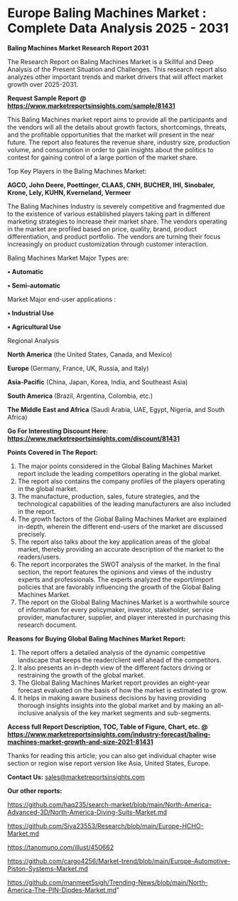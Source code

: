 # Europe Baling Machines Market : Complete Data Analysis 2025 - 2031

<strong>Baling Machines Market Research Report 2031</strong>

The Research Report on Baling Machines Market is a Skillful and Deep Analysis of the Present Situation and Challenges. This research report also analyzes other important trends and market drivers that will affect market growth over 2025-2031.

<strong>Request Sample Report @ <a href=https://www.marketreportsinsights.com/sample/81431>https://www.marketreportsinsights.com/sample/81431</a></strong>

This Baling Machines market report aims to provide all the participants and the vendors will all the details about growth factors, shortcomings, threats, and the profitable opportunities that the market will present in the near future. The report also features the revenue share, industry size, production volume, and consumption in order to gain insights about the politics to contest for gaining control of a large portion of the market share.

Top Key Players in the Baling Machines Market:

<strong>AGCO, John Deere, Poettinger, CLAAS, CNH, BUCHER, IHI, Sinobaler, Krone, Lely, KUHN, Kverneland, Vermeer</strong>

The Baling Machines Industry is severely competitive and fragmented due to the existence of various established players taking part in different marketing strategies to increase their market share. The vendors operating in the market are profiled based on price, quality, brand, product differentiation, and product portfolio. The vendors are turning their focus increasingly on product customization through customer interaction.

Baling Machines Market Major Types are:

<strong>• Automatic

• Semi-automatic</strong>

Market Major end-user applications :

<strong>• Industrial Use

• Agricultural Use</strong>

Regional Analysis

</u><strong><b>North America</b></strong> (the United States, Canada, and Mexico)

<strong><b>Europe </b></strong>(Germany, France, UK, Russia, and Italy)

<strong><b>Asia-Pacific</b></strong> (China, Japan, Korea, India, and Southeast Asia)

<strong><b>South America</b></strong> (Brazil, Argentina, Colombia, etc.)

<strong><b>The Middle East and Africa</b></strong> (Saudi Arabia, UAE, Egypt, Nigeria, and South Africa)

<strong>Go For Interesting Discount Here: <a href=https://www.marketreportsinsights.com/discount/81431>https://www.marketreportsinsights.com/discount/81431</a></strong>

<strong>Points Covered in The Report:</strong>
<ol>
  <li>The major points considered in the Global Baling Machines Market report include the leading competitors operating in the global market.</li>
  <li>The report also contains the company profiles of the players operating in the global market.</li>
  <li>The manufacture, production, sales, future strategies, and the technological capabilities of the leading manufacturers are also included in the report.</li>
  <li>The growth factors of the Global Baling Machines Market are explained in-depth, wherein the different end-users of the market are discussed precisely.</li>
  <li>The report also talks about the key application areas of the global market, thereby providing an accurate description of the market to the readers/users.</li>
  <li>The report incorporates the SWOT analysis of the market. In the final section, the report features the opinions and views of the industry experts and professionals. The experts analyzed the export/import policies that are favorably influencing the growth of the Global Baling Machines Market.</li>
  <li>The report on the Global Baling Machines Market is a worthwhile source of information for every policymaker, investor, stakeholder, service provider, manufacturer, supplier, and player interested in purchasing this research document.</li>
</ol>
<strong>Reasons for Buying Global Baling Machines Market Report:</strong>

<ol>
  <li>The report offers a detailed analysis of the dynamic competitive landscape that keeps the reader/client well ahead of the competitors.</li>
  <li>It also presents an in-depth view of the different factors driving or restraining the growth of the global market.</li>
  <li>The Global Baling Machines Market report provides an eight-year forecast evaluated on the basis of how the market is estimated to grow.</li>
  <li>It helps in making aware business decisions by having providing thorough insights insights into the global market and by making an all-inclusive analysis of the key market segments and sub-segments.</li>
</ol>
<strong>Access full Report Description, TOC, Table of Figure, Chart, etc. @ <a href=https://www.marketreportsinsights.com/industry-forecast/baling-machines-market-growth-and-size-2021-81431>https://www.marketreportsinsights.com/industry-forecast/baling-machines-market-growth-and-size-2021-81431</a></strong>


Thanks for reading this article; you can also get individual chapter wise section or region wise report version like Asia, United States, Europe.

<strong>Contact Us:</strong>
sales@marketreportsinsights.com

<strong>Our other reports:</strong>

<a href=https://github.com/haq235/search-market/blob/main/North-America-Advanced-3D/North-America-Diving-Suits-Market.md>https://github.com/haq235/search-market/blob/main/North-America-Advanced-3D/North-America-Diving-Suits-Market.md</a>

<a href=https://github.com/Siya23553/Research/blob/main/Europe-HCHO-Market.md>https://github.com/Siya23553/Research/blob/main/Europe-HCHO-Market.md</a>

<a href=https://tanomuno.com/illust/450662>https://tanomuno.com/illust/450662</a>

<a href=https://github.com/cargo4256/Market-trend/blob/main/Europe-Automotive-Piston-Systems-Market.md>https://github.com/cargo4256/Market-trend/blob/main/Europe-Automotive-Piston-Systems-Market.md</a>

<a href=https://github.com/manmeet5sigh/Trending-News/blob/main/North-America-The-PIN-Diodes-Market.md>https://github.com/manmeet5sigh/Trending-News/blob/main/North-America-The-PIN-Diodes-Market.md</a>"
